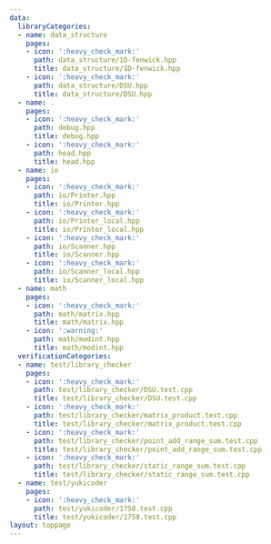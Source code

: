 ```yaml
---
data:
  libraryCategories:
  - name: data_structure
    pages:
    - icon: ':heavy_check_mark:'
      path: data_structure/1D-fenwick.hpp
      title: data_structure/1D-fenwick.hpp
    - icon: ':heavy_check_mark:'
      path: data_structure/DSU.hpp
      title: data_structure/DSU.hpp
  - name: .
    pages:
    - icon: ':heavy_check_mark:'
      path: debug.hpp
      title: debug.hpp
    - icon: ':heavy_check_mark:'
      path: head.hpp
      title: head.hpp
  - name: io
    pages:
    - icon: ':heavy_check_mark:'
      path: io/Printer.hpp
      title: io/Printer.hpp
    - icon: ':heavy_check_mark:'
      path: io/Printer_local.hpp
      title: io/Printer_local.hpp
    - icon: ':heavy_check_mark:'
      path: io/Scanner.hpp
      title: io/Scanner.hpp
    - icon: ':heavy_check_mark:'
      path: io/Scanner_local.hpp
      title: io/Scanner_local.hpp
  - name: math
    pages:
    - icon: ':heavy_check_mark:'
      path: math/matrix.hpp
      title: math/matrix.hpp
    - icon: ':warning:'
      path: math/modint.hpp
      title: math/modint.hpp
  verificationCategories:
  - name: test/library_checker
    pages:
    - icon: ':heavy_check_mark:'
      path: test/library_checker/DSU.test.cpp
      title: test/library_checker/DSU.test.cpp
    - icon: ':heavy_check_mark:'
      path: test/library_checker/matrix_product.test.cpp
      title: test/library_checker/matrix_product.test.cpp
    - icon: ':heavy_check_mark:'
      path: test/library_checker/point_add_range_sum.test.cpp
      title: test/library_checker/point_add_range_sum.test.cpp
    - icon: ':heavy_check_mark:'
      path: test/library_checker/static_range_sum.test.cpp
      title: test/library_checker/static_range_sum.test.cpp
  - name: test/yukicoder
    pages:
    - icon: ':heavy_check_mark:'
      path: test/yukicoder/1750.test.cpp
      title: test/yukicoder/1750.test.cpp
layout: toppage
---
```

